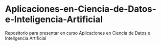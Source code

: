 # Aplicaciones-en-Ciencia-de-Datos-e-Inteligencia-Artificial
Repositorio para presentar en curso Aplicaciones en Ciencia de Datos e Inteligencia Artificial
